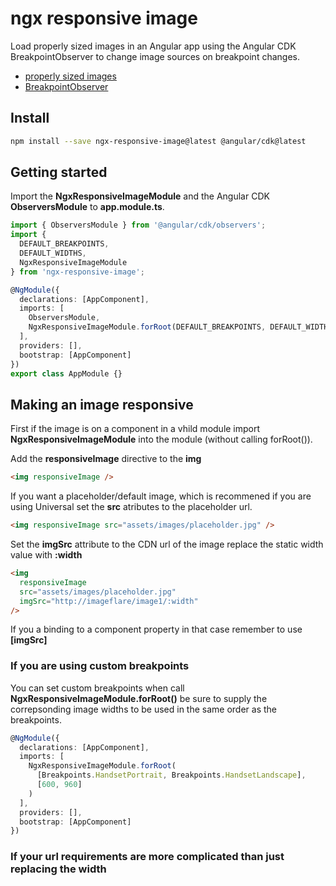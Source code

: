 # ngx responsive image

Load properly sized images in an Angular app using the Angular CDK BreakpointObserver to change image sources on breakpoint changes.

- [properly sized images](https://developers.google.com/web/tools/lighthouse/audits/oversized-images)
- [BreakpointObserver](https://material.angular.io/cdk/layout/overview)

## Install

```bash
npm install --save ngx-responsive-image@latest @angular/cdk@latest
```

## Getting started

Import the **NgxResponsiveImageModule** and the Angular CDK **ObserversModule** to **app.module.ts**.

```typescript
import { ObserversModule } from '@angular/cdk/observers';
import {
  DEFAULT_BREAKPOINTS,
  DEFAULT_WIDTHS,
  NgxResponsiveImageModule
} from 'ngx-responsive-image';

@NgModule({
  declarations: [AppComponent],
  imports: [
    ObserversModule,
    NgxResponsiveImageModule.forRoot(DEFAULT_BREAKPOINTS, DEFAULT_WIDTHS)
  ],
  providers: [],
  bootstrap: [AppComponent]
})
export class AppModule {}
```

## Making an image responsive

First if the image is on a component in a vhild module import **NgxResponsiveImageModule** into the module (without calling forRoot()).

Add the **responsiveImage** directive to the **img**

```html
<img responsiveImage />
```

If you want a placeholder/default image, which is recommened if you are using Universal set the **src** atributes to the placeholder url.

```html
<img responsiveImage src="assets/images/placeholder.jpg" />
```

Set the **imgSrc** attribute to the CDN url of the image replace the static width value with **:width**

```html
<img
  responsiveImage
  src="assets/images/placeholder.jpg"
  imgSrc="http://imageflare/image1/:width"
/>
```

If you a binding to a component property in that case remember to use **[imgSrc]**

### If you are using custom breakpoints

You can set custom breakpoints when call **NgxResponsiveImageModule.forRoot()** be sure to supply the correpsonding image widths to be used in the same order as the breakpoints.

```typescript
@NgModule({
  declarations: [AppComponent],
  imports: [
    NgxResponsiveImageModule.forRoot(
      [Breakpoints.HandsetPortrait, Breakpoints.HandsetLandscape],
      [600, 960]
    )
  ],
  providers: [],
  bootstrap: [AppComponent]
})
```

### If your url requirements are more complicated than just replacing the width
